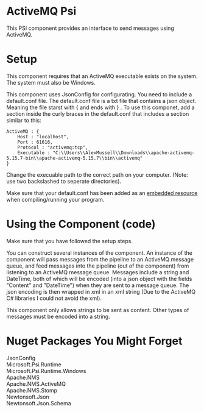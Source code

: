 ﻿# ActiveMQ Psi
This PSI component provides an interface to send messages using ActiveMQ.

# Setup
This component requires that an ActiveMQ executable exists on the system. The system must also be Windows.

This component uses JsonConfig for configurating. You need to include a default.conf file. The default.conf
file is a txt file that contains a json object. Meaning the file starst with { and ends with } .
To use this componet, add a section inside the curly braces in the default.conf that includes a section
similar to this:   
   
	ActiveMQ : {   
		Host : "localhost",   
		Port : 61616,   
		Protocol : "activemq:tcp",   
		Executable : "C:\\Users\\AlexMussell\\Downloads\\apache-activemq-5.15.7-bin\\apache-activemq-5.15.7\\bin\\activemq"   
	}	   
   
Change the execuable path to the correct path on your computer. (Note: use two backslashed to seperate directories).

Make sure that your default.conf has been added as an [embedded resource](https://stackoverflow.com/a/39368856/7725203) when compiling/running your program.



# Using the Component (code)
Make sure that you have followed the setup steps.

You can construct several instances of the component. An instance of the component will pass messages 
from the pipeline to an ActiveMQ message queue, and feed messages into the pipeline (out of the component) 
from listening to an ActiveMQ message queue. Messages include a string and DateTime, both of which will be
encoded (into a json object with the fields "Content" and "DateTime") when they are sent to a message queue.
The json encoding is then wrapped in xml in an xml string (Due to the ActiveMQ C# libraries I could not avoid
the xml).

This component only allows strings to be sent as content. Other types of messages must be encoded into a string.

# Nuget Packages You Might Forget
JsonConfig   
Microsoft.Psi.Runtime   
Microsoft.Psi.Runtime.Windows   
Apache.NMS   
Apache.NMS.ActiveMQ   
Apache.NMS.Stomp   
Newtonsoft.Json   
Newtonsoft.Json.Schema   